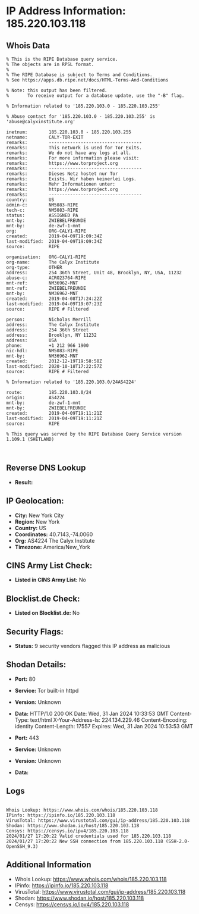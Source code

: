 # IP Address Information: 185.220.103.118

## Whois Data
```
% This is the RIPE Database query service.
% The objects are in RPSL format.
%
% The RIPE Database is subject to Terms and Conditions.
% See https://apps.db.ripe.net/docs/HTML-Terms-And-Conditions

% Note: this output has been filtered.
%       To receive output for a database update, use the "-B" flag.

% Information related to '185.220.103.0 - 185.220.103.255'

% Abuse contact for '185.220.103.0 - 185.220.103.255' is 'abuse@calyxinstitute.org'

inetnum:        185.220.103.0 - 185.220.103.255
netname:        CALY-TOR-EXIT
remarks:        -----------------------------------
remarks:        This network is used for Tor Exits.
remarks:        We do not have any logs at all.
remarks:        For more information please visit:
remarks:        https://www.torproject.org
remarks:        -----------------------------------
remarks:        Dieses Netz hostet nur Tor
remarks:        Exists. Wir haben keinerlei Logs.
remarks:        Mehr Informationen unter:
remarks:        https://www.torproject.org
remarks:        -----------------------------------
country:        US
admin-c:        NM5083-RIPE
tech-c:         NM5083-RIPE
status:         ASSIGNED PA
mnt-by:         ZWIEBELFREUNDE
mnt-by:         de-zwf-1-mnt
org:            ORG-CALY1-RIPE
created:        2019-04-09T19:09:34Z
last-modified:  2019-04-09T19:09:34Z
source:         RIPE

organisation:   ORG-CALY1-RIPE
org-name:       The Calyx Institute
org-type:       OTHER
address:        254 36th Street, Unit 48, Brooklyn, NY, USA, 11232
abuse-c:        ACRO23764-RIPE
mnt-ref:        NM36962-MNT
mnt-ref:        ZWIEBELFREUNDE
mnt-by:         NM36962-MNT
created:        2019-04-08T17:24:22Z
last-modified:  2019-04-09T19:07:23Z
source:         RIPE # Filtered

person:         Nicholas Merrill
address:        The Calyx Institute
address:        254 36th Street
address:        Brooklyn, NY 11232
address:        USA
phone:          +1 212 966 1900
nic-hdl:        NM5083-RIPE
mnt-by:         NM36962-MNT
created:        2012-12-19T19:58:58Z
last-modified:  2020-10-18T17:22:57Z
source:         RIPE # Filtered

% Information related to '185.220.103.0/24AS4224'

route:          185.220.103.0/24
origin:         AS4224
mnt-by:         de-zwf-1-mnt
mnt-by:         ZWIEBELFREUNDE
created:        2019-04-09T19:11:21Z
last-modified:  2019-04-09T19:11:21Z
source:         RIPE

% This query was served by the RIPE Database Query Service version 1.109.1 (SHETLAND)



```
## Reverse DNS Lookup
- **Result:** 

## IP Geolocation:
- **City:** New York City
- **Region:** New York
- **Country:** US
- **Coordinates:** 40.7143,-74.0060
- **Org:** AS4224 The Calyx Institute
- **Timezone:** America/New_York

## CINS Army List Check:
- **Listed in CINS Army List:** 
No

## Blocklist.de Check:
- **Listed on Blocklist.de:** 
No

## Security Flags:
- **Status:** 9 security vendors flagged this IP address as malicious

## Shodan Details:
- **Port:** 80
- **Service:** Tor built-in httpd
- **Version:** Unknown
- **Data:** HTTP/1.0 200 OK
Date: Wed, 31 Jan 2024 10:33:53 GMT
Content-Type: text/html
X-Your-Address-Is: 224.134.229.46
Content-Encoding: identity
Content-Length: 17557
Expires: Wed, 31 Jan 2024 10:53:53 GMT



- **Port:** 443
- **Service:** Unknown
- **Version:** Unknown
- **Data:** 

## Logs
```

Whois Lookup: https://www.whois.com/whois/185.220.103.118
IPinfo: https://ipinfo.io/185.220.103.118
VirusTotal: https://www.virustotal.com/gui/ip-address/185.220.103.118
Shodan: https://www.shodan.io/host/185.220.103.118
Censys: https://censys.io/ipv4/185.220.103.118
2024/01/27 17:20:22 Valid credentials used for 185.220.103.118
2024/01/27 17:20:22 New SSH connection from 185.220.103.118 (SSH-2.0-OpenSSH_9.3)

```
## Additional Information
- Whois Lookup: https://www.whois.com/whois/185.220.103.118
- IPinfo: https://ipinfo.io/185.220.103.118
- VirusTotal: https://www.virustotal.com/gui/ip-address/185.220.103.118
- Shodan: https://www.shodan.io/host/185.220.103.118
- Censys: https://censys.io/ipv4/185.220.103.118


